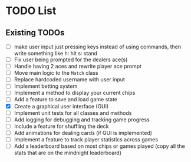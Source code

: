 # TODO List

## Existing TODOs

- [ ] make user input just pressing keys instead of using commands, then write something like h: hit s: stand
- [ ] Fix user being prompted for the dealers ace(s)
- [ ] Handle having 2 aces and rewrite player ace prompt
- [ ] Move main logic to the `Match` class
- [ ] Replace hardcoded username with user input
- [ ] Implement betting system
- [ ] Implement a method to display your current chips
- [ ] Add a feature to save and load game state
- [x] Create a graphical user interface (GUI)
- [ ] Implement unit tests for all classes and methods
- [ ] Add logging for debugging and tracking game progress
- [ ] Include a feature for shuffling the deck
- [ ] Add animations for dealing cards (if GUI is implemented)
- [ ] Implement a feature to track player statistics across games
- [ ] Add a leaderboard based on most chips or games played (copy all the stats that are on the mindnight leaderboard)
